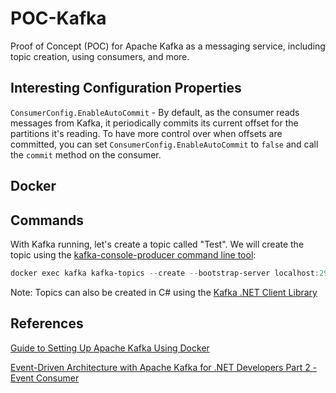 # POC-Kafka

Proof of Concept (POC) for Apache Kafka as a messaging service, including topic creation, using consumers, and more.

## Interesting Configuration Properties

`ConsumerConfig.EnableAutoCommit` - By default, as the consumer reads messages from Kafka, it periodically commits its current offset for the partitions it's reading. To have more control over when offsets are committed, you can set `ConsumerConfig.EnableAutoCommit` to `false` and call the `commit` method on the consumer.

## Docker

## Commands

With Kafka running, let's create a topic called "Test". We will create the topic using the [kafka-console-producer command line tool](https://kafka.apache.org/documentation/#quickstart_send):

~~~ps1
docker exec kafka kafka-topics --create --bootstrap-server localhost:29092 --partitions 1 --replication-factor 1 --topic Test
~~~

Note: Topics can also be created in C# using the [Kafka .NET Client Library](https://docs.confluent.io/clients-confluent-kafka-dotnet/current/overview.html)

## References
[Guide to Setting Up Apache Kafka Using Docker](https://www.baeldung.com/ops/kafka-docker-setup)

[Event-Driven Architecture with Apache Kafka for .NET Developers Part 2 - Event Consumer](https://thecloudblog.net/post/event-driven-architecture-with-apache-kafka-for-.net-developers-part-2-event-consumer/)